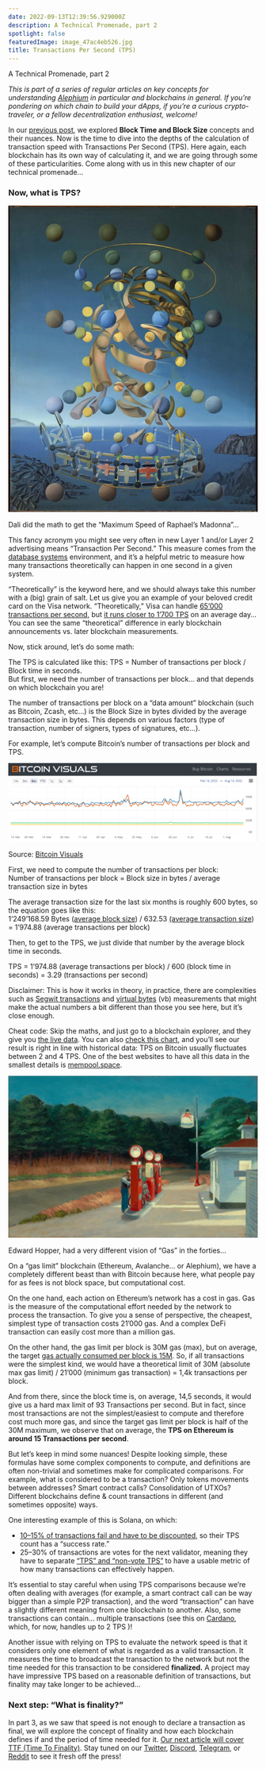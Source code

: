```yaml
---
date: 2022-09-13T12:39:56.929000Z
description: A Technical Promenade, part 2
spotlight: false
featuredImage: image_47ac4eb526.jpg
title: Transactions Per Second (TPS)
---
```


A Technical Promenade, part 2

_This is part of a series of regular articles on key concepts for understanding [Alephium](/) in particular and blockchains in general. If you’re pondering on which chain to build your dApps, if you’re a curious crypto-traveler, or a fellow decentralization enthusiast, welcome!_

In our [previous post](/news/post/block-time-and-block-size-16e37292444f), we explored **Block Time and Block Size** concepts and their nuances. Now is the time to dive into the depths of the calculation of transaction speed with Transactions Per Second (TPS). Here again, each blockchain has its own way of calculating it, and we are going through some of these particularities. Come along with us in this new chapter of our technical promenade…

### Now, what is TPS?

![](image_47ac4eb526.jpg)

Dali did the math to get the “Maximum Speed of Raphael’s Madonna”…

This fancy acronym you might see very often in new Layer 1 and/or Layer 2 advertising means “Transaction Per Second.” This measure comes from the [database systems](https://en.wikipedia.org/wiki/Transactions_per_second) environment, and it’s a helpful metric to measure how many transactions theoretically can happen in one second in a given system.

“Theoretically” is the keyword here, and we should always take this number with a (big) grain of salt. Let us give you an example of your beloved credit card on the Visa network. “Theoretically,” Visa can handle [65’000 transactions per second](https://www.visa.co.uk/dam/VCOM/download/corporate/media/visanet-technology/aboutvisafactsheet.pdf), but [it runs closer to 1’700 TPS](https://news.bitcoin.com/no-visa-doesnt-handle-24000-tps-and-neither-does-your-pet-blockchain/) on an average day… You can see the same “theoretical” difference in early blockchain announcements vs. later blockchain measurements.

Now, stick around, let’s do some math:

The TPS is calculated like this: TPS = Number of transactions per block / Block time in seconds.   
But first, we need the number of transactions per block… and that depends on which blockchain you are!

The number of transactions per block on a “data amount” blockchain (such as Bitcoin, Zcash, etc…) is the Block Size in bytes divided by the average transaction size in bytes. This depends on various factors (type of transaction, number of signers, types of signatures, etc…).

For example, let’s compute Bitcoin’s number of transactions per block and TPS.

![](image_80f97e8f9e.jpg)

Source: [Bitcoin Visuals](https://bitcoinvisuals.com/chain-tx-size)

First, we need to compute the number of transactions per block:  
Number of transactions per block = Block size in bytes / average transaction size in bytes

The average transaction size for the last six months is roughly 600 bytes, so the equation goes like this:   
1’249’168.59 Bytes ([average block size](https://www.blockchain.com/charts/avg-block-size)) / 632.53 [(average transaction size](https://bitcoinvisuals.com/chain-tx-size)) = 1’974.88 (average transactions per block)

Then, to get to the TPS, we just divide that number by the average block time in seconds.

TPS = 1’974.88 (average transactions per block) / 600 (block time in seconds) = 3.29 (transactions per second)

Disclaimer: This is how it works in theory, in practice, there are complexities such as [Segwit transactions](https://www.exodus.com/news/segwit-explained/) and [virtual bytes](https://en.bitcoin.it/wiki/Weight_units) (vb) measurements that might make the actual numbers a bit different than those you see here, but it’s close enough.

Cheat code: Skip the maths, and just go to a blockchain explorer, and they give you [the live data](https://blockchair.com/bitcoin). You can also [check this chart,](https://blockchair.com/bitcoin/charts/transactions-per-second) and you’ll see our result is right in line with historical data: TPS on Bitcoin usually fluctuates between 2 and 4 TPS. One of the best websites to have all this data in the smallest details is [mempool.space](https://mempool.space/fr/).

![](image_6b3024b107.jpg)

Edward Hopper, had a very different vision of “Gas” in the forties…

On a “gas limit” blockchain (Ethereum, Avalanche… or Alephium), we have a completely different beast than with Bitcoin because here, what people pay for as fees is not block space, but computational cost.

On the one hand, each action on Ethereum’s network has a cost in gas. Gas is the measure of the computational effort needed by the network to process the transaction. To give you a sense of perspective, the cheapest, simplest type of transaction costs 21’000 gas. And a complex DeFi transaction can easily cost more than a million gas.

On the other hand, the gas limit per block is 30M gas (max), but on average, the target [gas actually consumed per block is 15M](https://blockchair.com/ethereum/charts/average-gas-used). So, if all transactions were the simplest kind, we would have a theoretical limit of 30M (absolute max gas limit) / 21’000 (minimum gas transaction) = 1,4k transactions per block.

And from there, since the block time is, on average, 14,5 seconds, it would give us a hard max limit of 93 Transactions per second. But in fact, since most transactions are not the simplest/easiest to compute and therefore cost much more gas, and since the target gas limit per block is half of the 30M maximum, we observe that on average, the **TPS on Ethereum is around 15 Transactions per second**.

But let’s keep in mind some nuances! Despite looking simple, these formulas have some complex components to compute, and definitions are often non-trivial and sometimes make for complicated comparisons. For example, what is considered to be a transaction? Only tokens movements between addresses? Smart contract calls? Consolidation of UTXOs? Different blockchains define & count transactions in different (and sometimes opposite) ways.

One interesting example of this is Solana, on which:

- [10–15% of transactions fail and have to be discounted](https://mirror.xyz/0xFC03995eeaf129459C760729661CAa43308293B7/yNOU-vVmRsOpJ3oV30_AS1T2-1-w92aGQlGXQiA1fQ4), so their TPS count has a “success rate.”
- 25–30% of transactions are votes for the next validator, meaning they have to separate [“TPS” and “non-vote TPS”](https://analytics.solscan.io/public/dashboard/8d888828-baae-47b9-948b-d087e5de1411) to have a usable metric of how many transactions can effectively happen.

It’s essential to stay careful when using TPS comparisons because we’re often dealing with averages (for example, a smart contract call can be way bigger than a simple P2P transaction), and the word “transaction” can have a slightly different meaning from one blockchain to another. Also, some transactions can contain… multiple transactions (see this on [Cardano](https://datastudio.google.com/reporting/3136c55b-635e-4f46-8e4b-b8ab54f2d460/page/p_wxcw6g0irc), which, for now, handles up to 2 TPS )!

Another issue with relying on TPS to evaluate the network speed is that it considers only one element of what is regarded as a valid transaction. It measures the time to broadcast the transaction to the network but not the time needed for this transaction to be considered **finalized.** A project may have impressive TPS based on a reasonable definition of transactions, but finality may take longer to be achieved…

### Next step: “What is finality?”

In part 3, as we saw that speed is not enough to declare a transaction as final, we will explore the concept of finality and how each blockchain defines if and the period of time needed for it. [Our next article will cover TTF (Time To Finality)](/news/post/time-to-finality-17d64eeffd25). Stay tuned on our [Twitter](https://twitter.com/alephium), [Discord](https://discord.gg/h7cXXy4FEY), [Telegram](https://t.me/Alephium_Announcement), or [Reddit](https://www.reddit.com/r/Alephium/) to see it fresh off the press!
